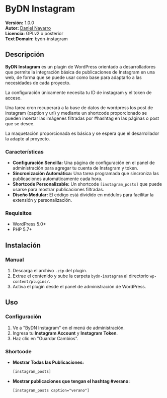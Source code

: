 # ByDN Instagram

**Versión:** 1.0.0  
**Autor:** [Daniel Navarro](https://danielnavarroymas.com)  
**Licencia:** GPLv2 o posterior  
**Text Domain:** bydn-instagram  

## Descripción

**ByDN Instagram** es un plugin de WordPress orientado a desarrolladores que permite la integración básica de publicaciones de Instagram en una web, de forma que se puede usar como base para adaptarlo a las necesidades de cada proyecto.

La configuración únicamente necesita tu ID de instagram y el token de acceso. 

Una tarea cron recuperará a la base de datos de wordpress los post de instagram (caption y url) y mediante un shortcode proporcionado se pueden insertar las imágenes filtradas por #hashtag en las páginas o post que se desee.

La maquetación proporcionada es básica y se espera que el desarrollador la adapte al proyecto.

### Características

- **Configuración Sencilla:** Una página de configuración en el panel de administración para agregar tu cuenta de Instagram y token.
- **Sincronización Automática:** Una tarea programada que sincroniza las publicaciones automáticamente cada hora.
- **Shortcode Personalizable:** Un shortcode `[instagram_posts]` que puede usarse para mostrar publicaciones filtradas.
- **Diseño Modular:** El código está dividido en módulos para facilitar la extensión y personalización.

### Requisitos

- WordPress 5.0+
- PHP 5.7+

## Instalación

### Manual

1. Descarga el archivo `.zip` del plugin.
2. Extrae el contenido y sube la carpeta `bydn-instagram` al directorio `wp-content/plugins/`.
3. Activa el plugin desde el panel de administración de WordPress.

## Uso

### Configuración

1. Ve a "ByDN Instagram" en el menú de administración.
2. Ingresa tu **Instagram Account** y **Instagram Token**.
3. Haz clic en "Guardar Cambios".

### Shortcode

- **Mostrar Todas las Publicaciones:**
  ```html
  [instagram_posts]

- **Mostrar publicaciones que tengan el hashtag #verano:**
  ```html
  [instagram_posts caption="verano"]
